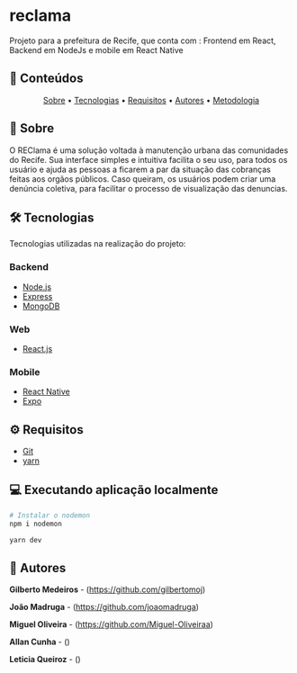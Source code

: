 # reclama
Projeto para a prefeitura de Recife, que conta com : Frontend em React, Backend em NodeJs e mobile em React Native

## 🧾 Conteúdos
<p align="center">
 <a href="#-Sobre">Sobre</a> •
 <a href="#-Tecnologias">Tecnologias</a> • 
 <a href="#-Requisitos">Requisitos</a> • 
 <a href="#Autores">Autores</a> • 
 <a href="#Metodologia">Metodologia</a>
</p>


## 📕 Sobre
O REClama é uma solução voltada à manutenção urbana das comunidades do Recife. Sua interface simples e intuitiva facilita o seu uso, para todos os usuário e ajuda as pessoas a ficarem a par da situação das cobranças feitas aos orgãos públicos. Caso queiram, os usuários podem criar uma denúncia coletiva, para facilitar o processo de visualização das denuncias. 

## 🛠 Tecnologias

Tecnologias utilizadas na realização do projeto:
### Backend
- [Node.js](https://nodejs.org/en/)
- [Express](https://expressjs.com/pt-br/)
- [MongoDB](https://www.mongodb.com/)
### Web
- [React.js](https://pt-br.reactjs.org/)
  
### Mobile
- [React Native](https://reactnative.dev/)
- [Expo](https://expo.dev/)

## ⚙ Requisitos
- [Git](https://git-scm.com/)
- [yarn](https://yarnpkg.com/)

## 💻 Executando aplicação localmente

```bash
# Instalar o nodemon
npm i nodemon
```

```bash
yarn dev
```

## 👥 Autores

**Gilberto Medeiros** - (https://github.com/gilbertomoj)

**João Madruga** - (https://github.com/joaomadruga)

**Miguel Oliveira** - (https://github.com/Miguel-Oliveiraa)

**Allan Cunha** - ()

**Leticia Queiroz** - ()



